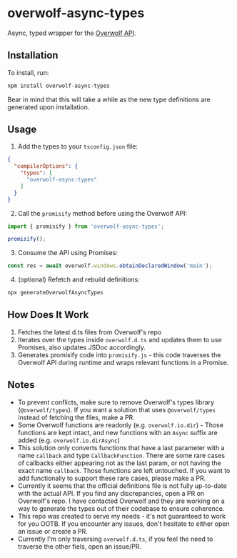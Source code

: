# overwolf-async-types

Async, typed wrapper for the [Overwolf API](https://github.com/overwolf/types).

## Installation

To install, run:

```bash
npm install overwolf-async-types
```

Bear in mind that this will take a while as the new type definitions are generated upon installation.

## Usage

1. Add the types to your `tsconfig.json` file:

```json
{
  "compilerOptions": {
    "types": [
      "overwolf-async-types"
    ]
  }
}
```

2. Call the `promisify` method before using the Overwolf API:

```javascript
import { promisify } from 'overwolf-async-types';

promisify();
```

3. Consume the API using Promises:

```javascript
const res = await overwolf.windows.obtainDeclaredWindow('main');
```

4. (optional) Refetch and rebuild definitions:

```bash
npx generateOverwolfAsyncTypes
```

## How Does It Work

1. Fetches the latest d.ts files from Overwolf's repo
2. Iterates over the types inside `overwolf.d.ts` and updates them to use Promises, also updates JSDoc accordingly.
3. Generates promisify code into `promisify.js` - this code traverses the Overwolf API during runtime and wraps relevant functions in a Promise.

## Notes

- To prevent conflicts, make sure to remove Overwolf's types library (`@overwolf/types`). If you want a solution that uses `@overwolf/types` instead of fetching the files, make a PR.
- Some Overwolf functions are readonly (e.g. `overwolf.io.dir`) - Those functions are kept intact, and new functions with an `Async` suffix are added (e.g. `overwolf.io.dirAsync`)
- This solution only converts functions that have a last parameter with a name `callback` and type `CallbackFunction`. There are some rare cases of callbacks either appearing not as the last param, or not having the exact name `callback`. Those functions are left untouched. If you want to add functionaliy to support these rare cases, please make a PR.
- Currently it seems that the official definitions file is not fully up-to-date with the actual API. If you find any discrepancies, open a PR on Overwolf's repo. I have contacted Overwolf and they are working on a way to generate the types out of their codebase to ensure coherence.
- This repo was created to serve my needs - it's not guaranteed to work for you OOTB. If you encounter any issues, don't hesitate to either open an issue or create a PR. 
- Currently I'm only traversing `overwolf.d.ts`, if you feel the need to traverse the other fiels, open an issue/PR.
